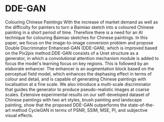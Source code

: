 # DDE-GAN
Colouring Chinese Paintings With the increase of market demand as well as the difficulty for painters to turn a Baimiao sketch into a coloured Chinese painting in a short period of time. Therefore there is a need for an AI technique for colouring Baimiao sketches for Chinese paintings. In this paper, we focus on the image-to-image conversion problem and propose Double Discriminator Enhanced-GAN (DDE-GAN), which is improved based on the Pix2pix method.DDE-GAN consists of a Unet structure as a generator, in which a convolutional attention mechanism module is added to focus the model's learning focus on key regions. This is followed by an elaborate enhancer. The enhancer is an augmentation block based on the perceptual field model, which enhances the dephasing effect in terms of colour and detail, and is capable of generating Chinese paintings with localisation at a fine scale. We also introduce a multi-scale discriminator that guides the generator to produce pseudo-realistic images at coarse scales. Extensive experimental results on our self-developed dataset of Chinese paintings with two art styles, brush painting and landscape painting, show that the proposed DDE-GAN outperforms the state-of-the-art method CycleGAN in terms of PSNR, SSIM, MSE, PI, and subjective visual effects.
